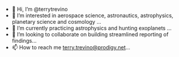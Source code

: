 - 👋 Hi, I’m @terrytrevino
- 👀 I’m interested in aerospace science, astronautics, astrophysics, planetary science and cosmology ...
- 🌱 I’m currently practicing astrophysics and hunting exoplanets ...
- 💞️ I’m looking to collaborate on building streamlined reporting of findings...
- 📫 How to reach me terry.trevino@prodigy.net...

<!---
terrytrevino/terrytrevino is a ✨ special ✨ repository because its `README.md` (this file) appears on your GitHub profile.
You can click the Preview link to take a look at your changes.
--->
